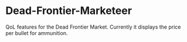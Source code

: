 # Dead-Frontier-Marketeer

QoL features for the Dead Frontier Market. Currently it displays the price per bullet for ammunition.
